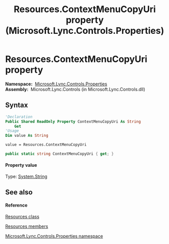 ﻿---
title: Resources.ContextMenuCopyUri property  (Microsoft.Lync.Controls.Properties)
TOCTitle: 'ContextMenuCopyUri property '
ms:assetid: P:Microsoft.Lync.Controls.Properties.Resources.ContextMenuCopyUri_DI_3_UC_OCS14MrefLyncWPF
ms:mtpsurl: https://msdn.microsoft.com/en-us/library/microsoft.lync.controls.properties.resources.contextmenucopyuri_di_3_uc_ocs14mreflyncwpf(v=office.15)
ms:contentKeyID: 48592833
ms.date: 07/28/2014
mtps_version: v=office.15
f1_keywords:
- Microsoft.Lync.Controls.Properties.Resources.ContextMenuCopyUri
dev_langs:
- CSharp
- JScript
- VB
- other
---

# Resources.ContextMenuCopyUri property

**Namespace:**  [Microsoft.Lync.Controls.Properties](microsoft-lync-controls-properties-namespace_1.md)  
**Assembly:**  Microsoft.Lync.Controls (in Microsoft.Lync.Controls.dll)

## Syntax

``` vb
'Declaration
Public Shared ReadOnly Property ContextMenuCopyUri As String
    Get
'Usage
Dim value As String

value = Resources.ContextMenuCopyUri
```

``` csharp
public static string ContextMenuCopyUri { get; }
```

#### Property value

Type: [System.String](http://msdn2.microsoft.com/en-us/library/s1wwdcbf)  

## See also

#### Reference

[Resources class](resources-class-microsoft-lync-controls-properties_1.md)

[Resources members](resources-members-microsoft-lync-controls-properties_1.md)

[Microsoft.Lync.Controls.Properties namespace](microsoft-lync-controls-properties-namespace_1.md)

